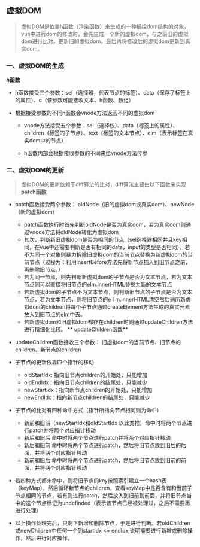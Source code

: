 ## 虚拟DOM

> 虚拟DOM是依靠h函数（渲染函数）来生成的一种描绘dom结构的对象，vue中进行dom的修改时，会先生成一个新的虚拟dom，与之前旧的虚拟dom进行比对，更新旧的虚拟dom，最后再将修改后的虚拟dom更新到真实dom。

### 一、虚拟DOM的生成

**h函数**

* h函数接受三个参数：sel（选择器，代表节点的标签）、data（保存了标签上的属性）、c（该参数可能接收文本、h函数、数组）

* 根据接受参数的不同h函数会vnode方法返回不同的虚拟dom

  * vnode方法接受五个参数：sel（选择权）、data（标签上的属性）、children（标签的子节点）、text（标签的文本节点）、elm（表示标签在真实dom中的节点）

  * h函数内部会根据接收参数的不同来给vnode方法传参

### 二、虚拟DOM的更新
> 虚拟DOM的更新依赖于diff算法的比对，diff算法主要由以下函数来实现
**patch函数**
* patch函数接受两个参数： oldNode（旧的虚拟dom或真实dom）、newNode（新的虚拟dom）
	
  * patch函数执行时首先判断oldNode是否为真实dom，若为真实dom则通过vnode方法将oldNode转化为虚拟dom
  * 其次，判断新旧虚拟dom是否为相同的节点（sel选择器相同并且key相同，在vue中还需要判断是否有相同的data，input的类型是否相同），若不为同一个对象则暴力拆除旧虚拟dom的当前节点替换为新虚拟dom的当前节点（过程为：利用insertBefore方法先将新节点插入到旧节点之前，再删除旧节点。）
  * 若为同一节点，则先判断新虚拟dom的子节点是否为文本节点，若为文本节点则可以直接将旧节点的elm.innerHTML替换为新的文本节点
  * 若新虚拟dom的子节点不为文本节点，则判断旧节点的子节点是否为文本节点，若为文本节点，则将旧节点的e l m.innerHTML清空然后遍历新虚拟dom的children将每个子节点通过createElement方法生成的真实元素放入到旧节点的elm中去。
  * 若新虚拟dom和旧虚拟dom都存在children时则通过updateChildren方法进行精细化比较。
** updateChildren函数**
* updateChildren函数接收三个参数： 旧虚拟dom的当前节点、旧节点的children、新节点的children
* 子节点的更新依靠四个指针的移动
	* oldStartIdx: 指向旧节点children的开始处，只能增加
	* oldEndIdx：指向旧节点children的结尾处，只能减少
	* newStartIdx：指向新节点children的开始处，只能增加
	* newEndIdx：指向新节点children的结尾处，只能减少
* 子节点的比对有四种命中方式（指针所指向节点相同则为命中）
	* 新前和旧前（newStartIdx和oldStartIdx 以此类推）命中时将两个节点进行patch并将两个对应指针移动
	* 新后和旧后 命中时将两个节点进行patch并将两个对应指针移动
	* 新后和旧前	命中时将两个节点进行patch，然后将旧节点放到旧后的后面，并将两个对应指针移动
	* 新前和旧后 命中时将两个节点进行patch，然后将旧节点放到旧前的前面，并将两个对应指针移动
* 若四种方式都未命中，则将旧节点的key按照索引建立一个hash表（keyMap），然后循环新节点的children，查看keyMap中是否含有和当前子节点相同的节点，若有则进行patch，然后放入到旧前到前面，并将旧节点当中的这个节点标记为undefinded（表示该节点已经被处理过，之后不需要再进行处理）
* 以上操作处理完后，只剩下新增和删除节点，于是进行判断。若oldChildren或newChildren中任何一个到startIdx <= endIdx,说明需要进行新增或删除操作，然后进行对应操作。

  
  

